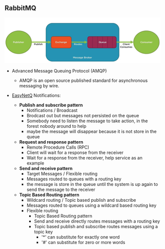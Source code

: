 ## RabbitMQ
![AMQP](https://github.com/pedalv/JavaApp/blob/master/CloudComputing/amqp.JPG)
- Advanced Message Queuing Protocol (AMQP)
  - AMQP is an open source published standard for asynchronous messaging by wire.

- [EasyNetQ](https://easynetq.com/) Notifications: 
  - **Publish and subscribe pattern**
    - Notifications / Broadcast 
    - Brodcast out but messages not persisted on the queue
    - Somebody need to listen the message to take action, in the forest nobody around to help
    - maybe the message will disappear because it is not store in the queue
  - **Request and response pattern**
    - Remote Procedure Calls (RPC)
    - Client will wait for a response from the receiver
    - Wait for a response from the receiver, help service as an example
  - **Send and receive pattern**
    - Target Messages / Flexible routing
    - Messages routed to queues with a routing key
    - the message is store in the queue until the system is up again to send the message to the receiver
  - **Topic Based Routing pattern**
    - Wildcard routing / Topic based publish and subscribe
    - Messages routed to queues using a wildcard based routing key
    - Flexible routing 
      - Topic Based Routing pattern
      - Send and receive directly routes messages with a routing key
      - Topic based publish and subscribe routes messages using a topic key
        - '*' can substitute for exactly one word
        - '#' can substitute for zero or more words
